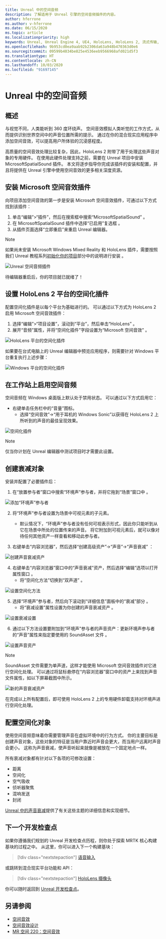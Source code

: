 ```yaml
---
title: Unreal 中的空间音频
description: 了解适用于 Unreal 引擎的空间音频插件的内容。
author: hferrone
ms.author: v-hferrone
ms.date: 06/15/2020
ms.topic: article
ms.localizationpriority: high
keywords: Unreal, Unreal Engine 4, UE4, HoloLens, HoloLens 2, 流式传输, 远程处理, 混合现实, 开发, 入门, 功能, 新项目, 仿真器, 文档, 指南, 功能, 全息影像, 游戏开发
ms.openlocfilehash: 9b953cd0ea9aab92b2306da63a948b470363d0e6
ms.sourcegitcommit: 09599b4034be825e4536eeb9566968afd021d5f3
ms.translationtype: HT
ms.contentlocale: zh-CN
ms.lasthandoff: 10/03/2020
ms.locfileid: "91697145"
---
```

# <a name="spatial-audio-in-unreal"></a>Unreal 中的空间音频

## <a name="overview"></a>概述

与视觉不同，人类能听到 360 度环绕声。 空间音效模拟人类听觉的工作方式，从而提供识别世界空间中的声音位置所需的提示。 通过在你的混合现实应用程序中添加空间音效，可以提高用户所体验的沉浸感程度。  

高质量的空间音效处理比较复杂，因此，HoloLens 2 附带了用于处理这些声音对象的专用硬件。  在使用此硬件处理支持之前，需要在 Unreal 项目中安装 MicrosoftSpatialSound 插件。 本文将逐步指导你完成该插件的安装和配置，并且将提供在 Unreal 引擎中使用空间音效的更多相关深度资源。

## <a name="installing-the-microsoft-spatial-sound-plugin"></a>安装 Microsoft 空间音效插件

向项目添加空间音效的第一步是安装 Microsoft 空间音效插件，可通过以下方式找到该插件：

1. 单击“编辑”>“插件”，然后在搜索框中搜索“MicrosoftSpatialSound” 。
2. 在 MicrosoftSpatialSound 插件中选择“已启用”复选框 。
3. 从插件页面选择“立即重启”来重启 Unreal 编辑器。

> [!NOTE]
> 如果尚未安装 Microsoft Windows Mixed Reality 和 HoloLens 插件，需要按照我们 Unreal 教程系列[初始化你的项目](tutorials/unreal-uxt-ch2.md)部分中的说明进行安装  。

![Unreal 空间音频插件](images/unreal-spatial-audio-img-01.png)

待编辑器重启后，你的项目就已就绪了！


## <a name="setting-the-spatialization-plugin-for-hololens-2-platform"></a>设置 HoloLens 2 平台的空间化插件
配置空间化插件是以每个平台为基础进行的。  可以通过以下方式为 HoloLens 2 启用 Microsoft 空间音效插件：
1. 选择“编辑”>“项目设置”，滚动到“平台”，然后单击“HoloLens”  。
2. 展开“音频”属性，并将“空间化插件”字段设置为“Microsoft 空间音效”  。

![HoloLens 平台的空间化插件](images/unreal-spatial-audio-img-02.png)

如果要在台式电脑上的 Unreal 编辑器中预览应用程序，则需要针对 Windows 平台重复执行上述步骤：

![Windows 平台的空间化插件](images/unreal-spatial-audio-img-05.png)

## <a name="enabling-spatial-audio-on-your-workstation"></a>在工作站上启用空间音频
空间音频在 Windows 桌面版上默认处于禁用状态。 可以通过以下方式启用它：
* 右键单击任务栏中的“音量”图标。
    + 选择“空间音效”->“用于耳机的 Windows Sonic”以获得在 HoloLens 2 上所听到的声音的最佳呈现效果。

![空间化插件](images/unreal-spatial-audio-img-04.png)

> [!NOTE]
>仅当你计划在 Unreal 编辑器中测试项目时才需要此设置。

## <a name="creating-attenuation-objects"></a>创建衰减对象
安装并配置了必要插件后：
1. 在“放置参与者”窗口中搜索“环境声”参与者，并将它拖到“场景”窗口中  。

![添加“环境声”参与者](images/unreal-spatial-audio-img-07.png)

2. 将“环境声”参与者设置为场景中可视元素的子元素。
    * 默认情况下，“环境声”参与者没有任何可视表示形式，因此你只能听到从它在场景中所处的位置传来的声音。 将它附加到可视元素后，就可以像对待任何其他资产一样查看和移动此参与者。

3.  右键单击“内容浏览器”，然后选择“创建高级资产”->“声音”->“声音衰减” ：

![创建声音衰减资产](images/unreal-spatial-audio-img-06.png)

4. 右键单击“内容浏览器”窗口中的“声音衰减”资产，然后选择“编辑”选项以打开属性窗口  。
    * 将“空间化方法”切换到“双声道” 。

![设置空间化方法](images/unreal-spatial-audio-img-03.png)

5. 选择“环境声”参与者，然后向下滚动到“详细信息”面板中的“衰减”部分  。
    * 将“衰减设置”属性设置为你创建的声音衰减资产 。

![设置衰减设置](images/unreal-spatial-audio-img-08.png)

6. 通过以下方法设置要附加到“环境声”参与者的声音资产：更新环境声参与者的“声音”属性来指定要使用的 SoundAsset 文件 。

![设置声音资产](images/unreal-spatial-audio-img-09.png)

> [!NOTE]
> SoundAsset 文件需要为单声道，这样才能使用 Microsoft 空间音效插件对它进行空间化处理。 可以通过将鼠标悬停在“内容浏览器”窗口中的资产上来找到声音文件属性，如以下屏幕截图中所示。

![新的声音衰减资产](images/unreal-spatial-audio-img-10.png)

在完成以上所有配置后，即可使用 HoloLens 2 上的专用硬件卸载支持对环境声进行空间化处理。

## <a name="configuring-objects-for-spatialization"></a>配置空间化对象
使用空间音频意味着你需要管理声音在虚拟环境中的行为方式。 你的主要目标是创建声音对象，这些对象的特征是当用户靠近时声音会更大，而当用户远离时声音会更小。 这称为声音衰减，使声音听起来就像是被放在一个固定地点一样。

所有衰减对象都有针对以下各项的可修改设置：
* 距离
* 空间化
* 空气吸收
* 侦听器聚焦
* 混响发送
* 封闭

[Unreal 中的声音衰减](https://docs.unrealengine.com/Engine/Audio/DistanceModelAttenuation/index.html)提供了有关这些主题的详细信息和实现细节。

## <a name="next-development-checkpoint"></a>下一个开发检查点

如果你遵循我们规划的 Unreal 开发检查点历程，则你处于探索 MRTK 核心构建基块的过程之中。 从这里，你可以进入下一个构建基块：

> [!div class="nextstepaction"]
> [语音输入](unreal-voice-input.md)

或跳转到混合现实平台功能和 API：

> [!div class="nextstepaction"]
> [HoloLens 摄像头](unreal-hololens-camera.md)

你可以随时返回到 [Unreal 开发检查点](unreal-development-overview.md#2-core-building-blocks)。


## <a name="see-also"></a>另请参阅
* [空间音效](https://docs.microsoft.com/windows/mixed-reality/spatial-sound)
* [空间音效设计](https://docs.microsoft.com/windows/mixed-reality/spatial-sound-design)
* [MR 空间 220：空间音效](https://docs.microsoft.com/windows/mixed-reality/holograms-220)
